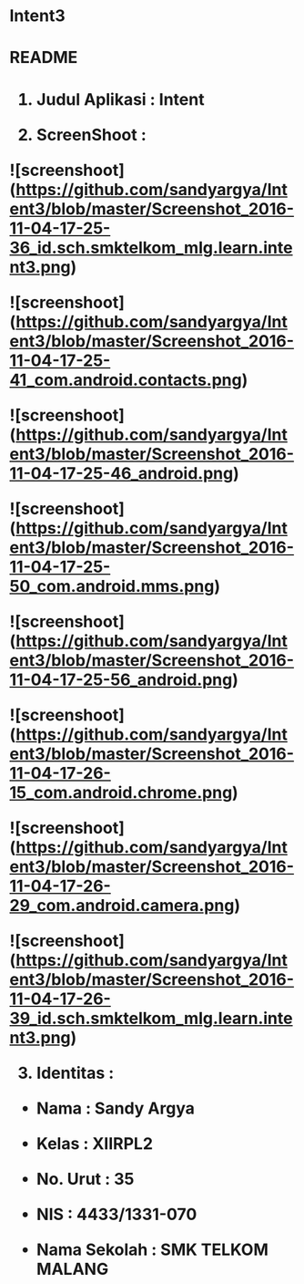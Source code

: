 # Intent3

<h1>README<h1>

1. Judul Aplikasi   : Intent

2. ScreenShoot      :

![screenshoot] (https://github.com/sandyargya/Intent3/blob/master/Screenshot_2016-11-04-17-25-36_id.sch.smktelkom_mlg.learn.intent3.png)

![screenshoot] (https://github.com/sandyargya/Intent3/blob/master/Screenshot_2016-11-04-17-25-41_com.android.contacts.png)

![screenshoot] (https://github.com/sandyargya/Intent3/blob/master/Screenshot_2016-11-04-17-25-46_android.png)

![screenshoot] (https://github.com/sandyargya/Intent3/blob/master/Screenshot_2016-11-04-17-25-50_com.android.mms.png)

![screenshoot] (https://github.com/sandyargya/Intent3/blob/master/Screenshot_2016-11-04-17-25-56_android.png)

![screenshoot] (https://github.com/sandyargya/Intent3/blob/master/Screenshot_2016-11-04-17-26-15_com.android.chrome.png)

![screenshoot] (https://github.com/sandyargya/Intent3/blob/master/Screenshot_2016-11-04-17-26-29_com.android.camera.png)

![screenshoot] (https://github.com/sandyargya/Intent3/blob/master/Screenshot_2016-11-04-17-26-39_id.sch.smktelkom_mlg.learn.intent3.png)

3. Identitas        :

  * Nama : Sandy Argya
  
  * Kelas : XIIRPL2

  * No. Urut : 35

  * NIS : 4433/1331-070

  * Nama Sekolah : SMK TELKOM MALANG
